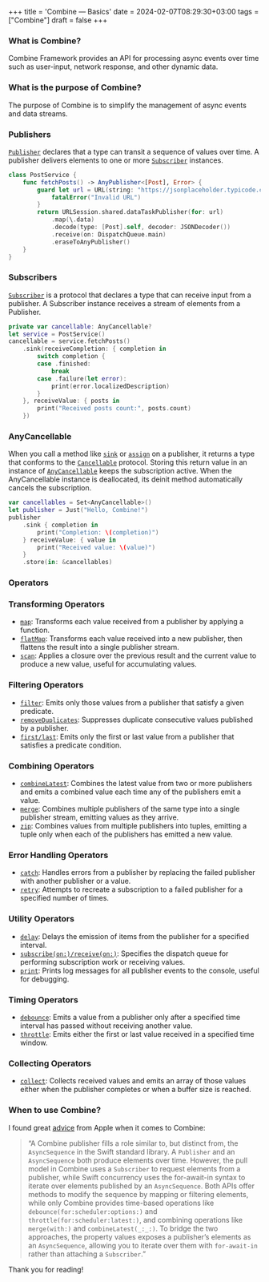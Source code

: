 +++
title = 'Combine — Basics'
date = 2024-02-07T08:29:30+03:00
tags = ["Combine"]
draft = false
+++

###  What is Combine?
Combine Framework provides an API for processing async events over time such as user-input, network response, and other dynamic data.

### What is the purpose of Combine?
The purpose of Combine is to simplify the management of async events and data streams.

### Publishers
[`Publisher`](https://developer.apple.com/documentation/combine/publisher) declares that a type can transit a sequence of values over time. A publisher delivers elements to one or more [`Subscriber`](https://developer.apple.com/documentation/combine/subscriber) instances.

``` swift
class PostService {
    func fetchPosts() -> AnyPublisher<[Post], Error> {
        guard let url = URL(string: "https://jsonplaceholder.typicode.com/posts") else {
            fatalError("Invalid URL")
        }
        return URLSession.shared.dataTaskPublisher(for: url)
            .map(\.data)
            .decode(type: [Post].self, decoder: JSONDecoder())
            .receive(on: DispatchQueue.main)
            .eraseToAnyPublisher()
    }
}
```

### Subscribers
[`Subscriber`](https://developer.apple.com/documentation/combine/subscriber) is a protocol that declares a type that can receive input from a publisher.
A Subscriber instance receives a stream of elements from a Publisher.

``` swift 
private var cancellable: AnyCancellable?
let service = PostService()
cancellable = service.fetchPosts()
    .sink(receiveCompletion: { completion in
        switch completion {
        case .finished:
            break
        case .failure(let error):
            print(error.localizedDescription)
        }
    }, receiveValue: { posts in
        print("Received posts count:", posts.count)
    })
```

### AnyCancellable
When you call a method like [`sink`](https://developer.apple.com/documentation/combine/publisher/sink(receivecompletion:receivevalue:)) or [`assign`](https://developer.apple.com/documentation/combine/publisher/assign(to:on:)) on a publisher, it returns a type that conforms to the [`Cancellable`](https://developer.apple.com/documentation/combine/cancellable/) protocol. Storing this return value in an instance of [`AnyCancellable`](https://developer.apple.com/documentation/combine/anycancellable/) keeps the subscription active. When the AnyCancellable instance is deallocated, its deinit method automatically cancels the subscription.

``` swift 
var cancellables = Set<AnyCancellable>()
let publisher = Just("Hello, Combine!")
publisher
    .sink { completion in
        print("Completion: \(completion)")
    } receiveValue: { value in
        print("Received value: \(value)")
    }
    .store(in: &cancellables)
```

### Operators
### Transforming Operators

- [`map`](https://developer.apple.com/documentation/combine/publishers/catch/map(_:)-6vw93): Transforms each value received from a publisher by applying a function.
- [`flatMap`](https://developer.apple.com/documentation/combine/publishers/catch/flatmap(maxpublishers:_:)-9nww4): Transforms each value received into a new publisher, then flattens the result into a single publisher stream.
- [`scan`](https://developer.apple.com/documentation/combine/publishers/catch/scan(_:_:)): Applies a closure over the previous result and the current value to produce a new value, useful for accumulating values.

### Filtering Operators

- [`filter`](https://developer.apple.com/documentation/combine/publishers/catch/filter(_:)): Emits only those values from a publisher that satisfy a given predicate.
- [`removeDuplicates`](https://developer.apple.com/documentation/combine/publishers/catch/removeduplicates()): Suppresses duplicate consecutive values published by a publisher.
- [`first/last`](https://developer.apple.com/documentation/combine/publishers/catch/last()): Emits only the first or last value from a publisher that satisfies a predicate condition.

### Combining Operators

- [`combineLatest`](https://developer.apple.com/documentation/combine/publishers/catch/combinelatest(_:_:)-2s61): Combines the latest value from two or more publishers and emits a combined value each time any of the publishers emit a value.
- [`merge`](https://developer.apple.com/documentation/combine/publishers/catch/merge(with:)): Combines multiple publishers of the same type into a single publisher stream, emitting values as they arrive.
- [`zip`](https://developer.apple.com/documentation/combine/publishers/catch/zip(_:)): Combines values from multiple publishers into tuples, emitting a tuple only when each of the publishers has emitted a new value.

### Error Handling Operators

- [`catch`](https://developer.apple.com/documentation/combine/publishers/catch/catch(_:)): Handles errors from a publisher by replacing the failed publisher with another publisher or a value.
- [`retry`](https://developer.apple.com/documentation/combine/publishers/catch/retry(_:)): Attempts to recreate a subscription to a failed publisher for a specified number of times.

### Utility Operators

- [`delay`](https://developer.apple.com/documentation/combine/publishers/catch/delay(for:tolerance:scheduler:options:)): Delays the emission of items from the publisher for a specified interval.
- [`subscribe(on:)/receive(on:)`](https://developer.apple.com/documentation/combine/publishers/catch/receive(on:options:)): Specifies the dispatch queue for performing subscription work or receiving values.
- [`print`](https://developer.apple.com/documentation/combine/publishers/catch/print(_:to:)): Prints log messages for all publisher events to the console, useful for debugging.

### Timing Operators

- [`debounce`](https://developer.apple.com/documentation/combine/publishers/catch/debounce(for:scheduler:options:)): Emits a value from a publisher only after a specified time interval has passed without receiving another value.
- [`throttle`](https://developer.apple.com/documentation/combine/publishers/catch/throttle(for:scheduler:latest:)): Emits either the first or last value received in a specified time window.

### Collecting Operators

- [`collect`](https://developer.apple.com/documentation/combine/publishers/catch/collect()): Collects received values and emits an array of those values either when the publisher completes or when a buffer size is reached.

### When to use Combine?
I found great [advice](https://developer.apple.com/documentation/combine/publisher) from Apple when it comes to Combine:

> “A Combine publisher fills a role similar to, but distinct from, the `AsyncSequence` in the Swift standard library. A `Publisher` and an `AsyncSequence` both produce elements over time. However, the pull model in Combine uses a `Subscriber` to request elements from a publisher, while Swift concurrency uses the for-await-in syntax to iterate over elements published by an `AsyncSequence`. Both APIs offer methods to modify the sequence by mapping or filtering elements, while only Combine provides time-based operations like `debounce(for:scheduler:options:)` and `throttle(for:scheduler:latest:)`, and combining operations like `merge(with:)` and `combineLatest(_:_:)`. To bridge the two approaches, the property values exposes a publisher’s elements as an `AsyncSequence`, allowing you to iterate over them with `for-await-in` rather than attaching a `Subscriber`.”

Thank you for reading!
